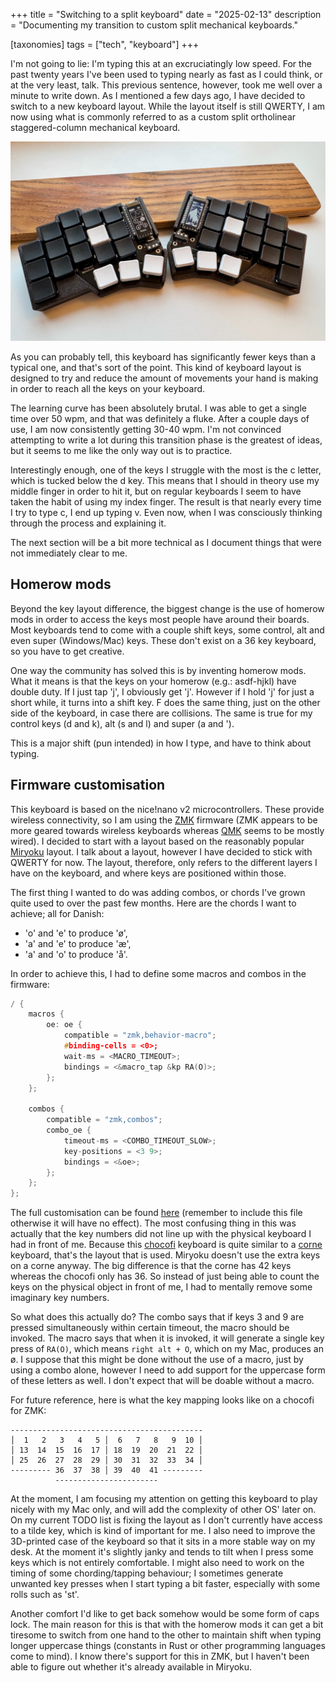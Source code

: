 +++
title = "Switching to a split keyboard"
date = "2025-02-13"
description = "Documenting my transition to custom split mechanical keyboards."

[taxonomies]
tags = ["tech", "keyboard"]
+++

I'm not going to lie: I'm typing this at an excruciatingly low speed. For the past twenty years I've
been used to typing nearly as fast as I could think, or at the very least, talk. This previous
sentence, however, took me well over a minute to write down. As I mentioned a few days ago, I have
decided to switch to a new keyboard layout. While the layout itself is still QWERTY, I am now using
what is commonly referred to as a custom split ortholinear staggered-column mechanical keyboard.

![Chocofi](chocofi.jpg)

As you can probably tell, this keyboard has significantly fewer keys than a typical one, and that's
sort of the point. This kind of keyboard layout is designed to try and reduce the amount of
movements your hand is making in order to reach all the keys on your keyboard.

The learning curve has been absolutely brutal. I was able to get a single time over 50 wpm, and that
was definitely a fluke. After a couple days of use, I am now consistently getting 30-40 wpm. I'm not
convinced attempting to write a lot during this transition phase is the greatest of ideas, but it
seems to me like the only way out is to practice.

Interestingly enough, one of the keys I struggle with the most is the c letter, which is tucked
below the d key. This means that I should in theory use my middle finger in order to hit it, but on
regular keyboards I seem to have taken the habit of using my index finger. The result is that nearly
every time I try to type c, I end up typing v. Even now, when I was consciously thinking through the
process and explaining it.

The next section will be a bit more technical as I document things that were not immediately clear
to me.

## Homerow mods

Beyond the key layout difference, the biggest change is the use of homerow mods in order to access
the keys most people have around their boards. Most keyboards tend to come with a couple shift keys,
some control, alt and even super (Windows/Mac) keys. These don't exist on a 36 key keyboard, so you
have to get creative.

One way the community has solved this is by inventing homerow mods. What it means is that the keys
on your homerow (e.g.: asdf-hjkl) have double duty. If I just tap 'j', I obviously get 'j'. However
if I hold 'j' for just a short while, it turns into a shift key. F does the same thing, just on the
other side of the keyboard, in case there are collisions. The same is true for my control keys (d
and k), alt (s and l) and super (a and ').

This is a major shift (pun intended) in how I type, and have to think about typing.

## Firmware customisation

This keyboard is based on the nice!nano v2 microcontrollers. These provide wireless connectivity, so
I am using the [ZMK][zmk] firmware (ZMK appears to be more geared towards wireless keyboards whereas
[QMK][qmk] seems to be mostly wired). I decided to start with a layout based on the reasonably popular
[Miryoku][miryoku] layout. I talk about a layout, however I have decided to stick with QWERTY for
now. The layout, therefore, only refers to the different layers I have on the keyboard, and where
keys are positioned within those.

[zmk]: https://zmk.dev/
[qmk]: https://qmk.fm/
[miryoku]: https://github.com/manna-harbour/miryoku

The first thing I wanted to do was adding combos, or chords I've grown quite used to over the past
few months. Here are the chords I want to achieve; all for Danish:

- 'o' and 'e' to produce 'ø',
- 'a' and 'e' to produce 'æ',
- 'a' and 'o' to produce 'å'.

In order to achieve this, I had to define some macros and combos in the firmware:

```c
/ {
    macros {
        oe: oe {
            compatible = "zmk,behavior-macro";
            #binding-cells = <0>;
            wait-ms = <MACRO_TIMEOUT>;
            bindings = <&macro_tap &kp RA(O)>;
        };
    };

    combos {
        compatible = "zmk,combos";
        combo_oe {
            timeout-ms = <COMBO_TIMEOUT_SLOW>;
            key-positions = <3 9>;
            bindings = <&oe>;
        };
    };
};
```

The full customisation can be found [here][gh-custom-behavior] (remember to include this file
otherwise it will have no effect). The most confusing thing in this was actually that the key
numbers did not line up with the physical keyboard I had in front of me. Because this
[chocofi][chocofi] keyboard is quite similar to a [corne][corne] keyboard, that's the layout that is
used. Miryoku doesn't use the extra keys on a corne anyway. The big difference is that the corne has
42 keys whereas the chocofi only has 36. So instead of just being able to count the keys on the
physical object in front of me, I had to mentally remove some imaginary key numbers.

[gh-custom-behavior]: https://github.com/teotwaki/miryoku_zmk/blob/master/miryoku/custom_behaviors.dtsi
[chocofi]: https://github.com/pashutk/chocofi
[corne]: https://github.com/foostan/crkbd

So what does this actually do? The combo says that if keys 3 and 9 are pressed simultaneously within
certain timeout, the macro should be invoked. The macro says that when it is invoked, it will
generate a single key press of `RA(O)`, which means `right alt + O`, which on my Mac, produces an ø.
I suppose that this might be done without the use of a macro, just by using a combo alone, however I
need to add support for the uppercase form of these letters as well. I don't expect that will be
doable without a macro.

For future reference, here is what the key mapping looks like on a chocofi for ZMK:

```
-------------------------------------------
│  1   2   3   4   5 │  6   7   8   9  10 │
│ 13  14  15  16  17 │ 18  19  20  21  22 │
│ 25  26  27  28  29 │ 30  31  32  33  34 │
--------- 36  37  38 │ 39  40  41 ---------
          -----------------------
```

At the moment, I am focusing my attention on getting this keyboard to play nicely with my Mac only,
and will add the complexity of other OS' later on. On my current TODO list is fixing the layout as I
don't currently have access to a tilde key, which is kind of important for me. I also need to
improve the 3D-printed case of the keyboard so that it sits in a more stable way on my desk. At the
moment it's slightly janky and tends to tilt when I press some keys which is not entirely
comfortable. I might also need to work on the timing of some chording/tapping behaviour; I sometimes
generate unwanted key presses when I start typing a bit faster, especially with some rolls such as
'st'.

Another comfort I'd like to get back somehow would be some form of caps lock. The main reason for
this is that with the homerow mods it can get a bit tiresome to switch from one hand to the other to
maintain shift when typing longer uppercase things (constants in Rust or other programming languages
come to mind). I know there's support for this in ZMK, but I haven't been able to figure out whether
it's already available in Miryoku.
